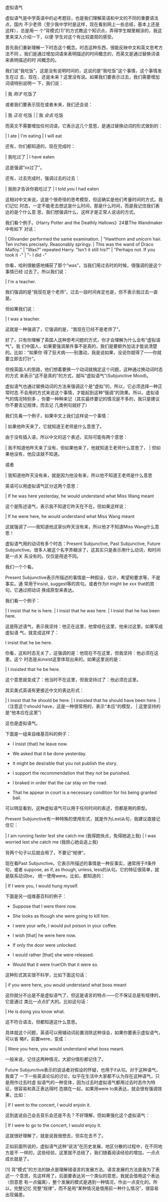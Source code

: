     
虚拟语气

虚拟语气是中学英语中的必考题目，也是我们理解英语和中文的不同的重要语法点，国内
不少老师（至少我中学时是这样，现在看到网上一些总结，基本上还是这样），总是用一
个“背模式[1]”的方式教这个知识点，弄得学生糊里糊涂的，我这里来深入介绍一下，以便
学生对这个有比较直观的感受。

首先我们重新理解一下时态这个概念。时态这种东西，很能反映中文和英文思考方法不同
。我们是通过增加词语来表明描述的时间概念的，而英文是通过替换词语来表明描述的时
间概念的。

我们说“我吃饭”，这是没有说明时间的，这说的是“我吃饭”这个事情，这个事情发生在过
去，现在，还是未来？这里没有说。如果我们要表示过去，我们需要增加词语特别说明一
下，我们说：

  | 我 *刚才* 吃饭了

或者我们要表示现在或者未来，我们还会说：

  | 我 *正在* 吃饭
  |
  | 我 *会去* 吃饭

而英文不需要增加任何词语，它表示这几个意思，是通过替换动词的形式做到的：

  | I ate
  | I'm eating
  | I will eat

还有，你们都知道的，现在完成时：

  | 我吃过了
  | I have eaten

这是强调“xx过了”。

还有，过去完成时，强调过去的过去：

  | 我刚才告诉你我吃过了
  | I told you I had eaten

这相对中文来说，这是个很奇怪的思考模型，但这确实是他们考量时间的方式。我们记忆
时态，一定不能老去想这是什么时间，那是什么时间，而是我记住我们表达的是个什么意
思，我们想强调什么，这样才是正常人说话的方式。

我们看个例子。《Harry Potter and the Deathly Hallows》24章The Wandmaker中有如下
对话：

  | Ollivander performed the same examination.
  | "Hawthorn and unicorn hair. Ten inches precisely. Reasonably springy.
  | This was the wand of Draco Malfoy."
  | "Was?" repeated Harry. "Isn't it still his?"
  | "Perhaps not. If you took it -"
  | "- I did -"

你看，哈利很敏感地捕获了那个“was”，当我们用过去时的时候，很强调的是这个事情已经
过去了。所以我们说：

  | I'm a teacher.

我们强调的是“我现在是个老师”，过去一段时间肯定也是，但不表示我过去一直是。

但如果我们说：

  | I was a teacher.

这就是一种强调了，它强调的是，“我现在已经不是老师了”。

好了，只有你理解了英国人这种思考问题的方式，你才会理解为什么会有“虚拟语气”。我
们中国人，如果要强调某件事不是真的，我们是要额外加话才能说清楚的。比如：“如果你
得了狂犬病——别激动，我是说如果，没说你就得了——你就要立即去打针”。

但按英国人的思路，他们想着要换一个动词就搞定这个问题，这种通过换动词时态的方式
来表示“这不是真的”的方式，就叫“虚拟语气”(Subjunctive Mood)。

虚拟语气也通过替换动词的方法来强调这个是“虚拟”的，所以，它必须选择一种正常时态
不会用的方式来说这个事情，才能起到这种“强调”的效果。所以，虚拟语气的情况特别多
，你要一种种来记（其实最终要记的情况是不多的，我只是建议你不要去记规律，而去记
几类例句就好了）

我们先看一个例子，如果中文上我们这样说一个事情：

  | 如果他昨天来了，它就知道王老师是什么意思了。

由于没有插入语，所以中文的这个表述，实际可能有两个意思：

  | 我不知道他昨天来了没有，但如果他来了，他就知道王老师什么意思了，
  | 但如果他没有，他应该就不知道。

或者

  | 我知道他昨天没有来，就是因为他没有来，所以他不知道王老师是什么意思
  
英语可以用虚拟语气区分这两个意思：

  | If he was here yesterday, he would understand what Miss Wang meant

这个是陈述语气，表示我不知道它昨天在不在。但如果这样说：

  | If he were here, he would understand what Miss Wang meant

这就强调了——我知道他这家伙昨天没有来，所以他才不知道Miss Wang什么意思！

虚拟语气用的动词有多个时态：Present Subjunctive, Past Subjunctive, Future
Subjunctive。很多人被这个名字弄糊涂了，这其实只是表示用什么动词，和时间是一点关
系没有的。仅仅是用途不同。

我们一个个看。

Present Subjunctive表示所描述的事情是一种假设，估计，希望和要求等，不是事实。通
常用于insist, suggest等的宾句。或者作为it might be xxx that的宾句。它通过把动词
换成原型来表达。

我们看一个例子：

  | I insist that he is here.
  | I insist that he was here.
  | I insist that he has been here.

这是陈述语气，表示我坚持：他正在这里，他曾经在这里，他来过这里。如果写成虚拟语
气，就变成这样了：

I insist that he be here.

你看，这和时态无关了，这强调的是：他现在不在这里，但我坚持：他必须在这里。这个
时态是从insist这里体现出来的。如果这里说的是：

  | I insisted that he be here.

这个意思就变成了：他当时不在这里，但我坚持过了：他必须在这里。

其实美式英语有更接近中文的表达形式：

  | I insist that he should be here.
  | I insisted that he should have been here. 
  | （注意这个should have，这是一种很常用的，表示“本应”的模型，
  | 这里坚持的是“他本应在这里”）

这也是虚拟语气。

下面是一组来自维基百科的例子：

* I insist (that) he leave now.

* We asked that it be done yesterday.

* It might be desirable that you not publish the story.
 
* I support the recommendation that they not be punished.

* I braked in order that the car stay on the road.

* That he appear in court is a necessary condition for his being granted bail.

可以明显看到，这种虚拟语气可以用于任何时间的表述，但都是用的原型。

Present Subjunctive有一种特殊的使用形式，就是作为Lest从句，我建议直接记住它：

  | I am running faster lest she catch me (我得跑快点，免得她追上我)
  | I was worried lest she catch me (我担心她会追上我)

背两个句子以后就会用了，不要记“规律”。

现在看Past Subjunctive。它表示所描述的事情是一种反事实，通常用于if条件句，或者
suppose, as if, as though, unless, less的从句。它的特征很简单，就是联系动词be，
统一使用were。比如，都知道的：

  | If I were you, I would hung myself.

下面是另一组维基百科的例子：
  * Suppose that I were there now.

* She looks as though she were going to kill him.

* I were your wife, I would put poison in your coffee.

* I wish [that] he were here now.

* If only the door were unlocked.

* I would rather [that] she were released.

* Would that it were true!Oh that it were so.

这种形式其实很不科学，比如下面这句话：

  | if you were here, you would understand what boss meant

这你就分不出是不是虚拟语气了，但这是语言的特点——它不保证总是有规律的，它是通过
类比一点点扩大的。比如这句话：

  | He is doing you know what.

这不符合语法，但都知道这什么意思。

具体就这个问题，英语可以用辅动词前置消除这种误会，如果你要表示虚拟语气，可以省
略if，前置were，变成：

  | Were you here, you would understand what boss meant.

一般来说，记住这两种情况，大部分情形都记住了。

Future Subjunctive表示的说话者对假设的怀疑，也用于if从句。对于这种语气，我查了
一下一些英语论坛的讨论，似乎在生活中大家都不认为存在这种语气，只是用作过去时虚
拟语气的一种变体，因为过去时虚拟语气都用过去时态作为特征，很容易和真正表达得时
态搞在一起，如果用were to来表达，就会很有强调效果，比如：

  | If I went to the concert, I would enjoin it.

这到底说自己会去音乐会还是不去？不好理解，但如果强化这个虚拟语气：

  | If I were to go to the concert, I would enjoy it.

这就很好理解了，就是说我很想去，但实在去不了。

正如前面所说的，虚拟语气这种“说法”在历史发展，地区分散的过程中，在不同地方是不
一样的，这些经验，这里就不总结了，我们随着阅读经验的增加，一点点成长就是了。

[1] 背“模式”的方法的缺点是理解错语言的发展方法。语言发展的方法是我为了表述一
  个意思，先这样用了，后面要表达另一个类似的意思，我就会借用这个表达（但意思
  有一点偏离），整个发展的模式是遇到一种情况，作出一点变化的。所以，完整记忆
  完整“规律”，而不是用“某种情况是借用前一种什么情况”，很容易出现偏差。
